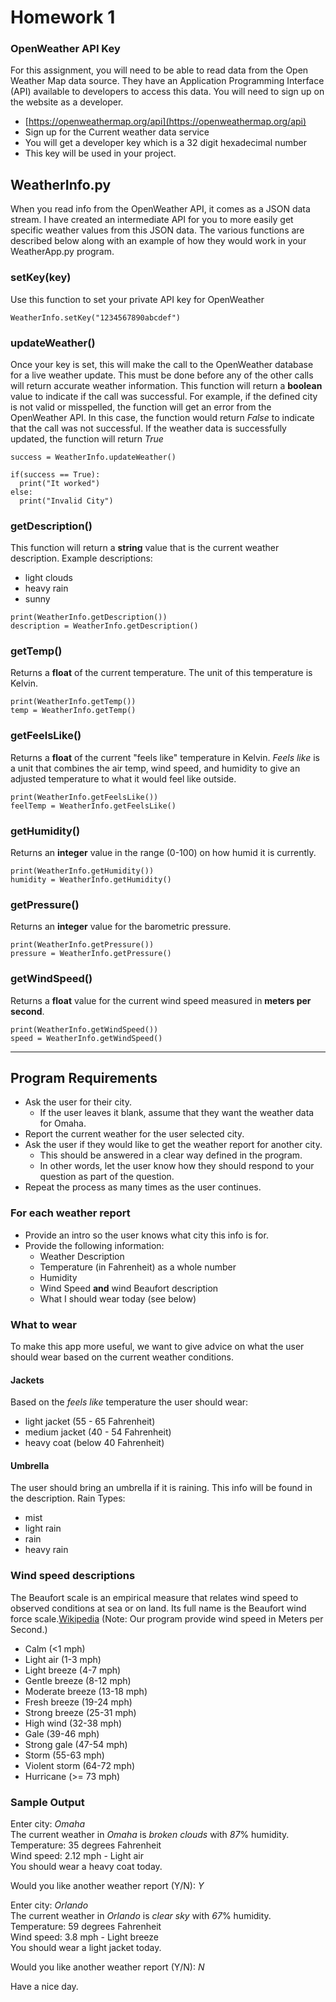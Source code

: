 # Homework 1

### OpenWeather API Key
For this assignment, you will need to be able to read data from the Open Weather Map data source. They have an Application Programming Interface (API) available to developers to access this data. You will need to sign up on the website as a developer.
- [https://openweathermap.org/api](https://openweathermap.org/api)
- Sign up for the Current weather data service
- You will get a developer key which is a 32 digit hexadecimal number
- This key will be used in your project.

## WeatherInfo.py
When you read info from the OpenWeather API, it comes as a JSON data stream. I have created an intermediate API for you to more easily get specific weather values from this JSON data. The various functions are described below along with an example of how they would work in your WeatherApp.py program.

### setKey(key)
Use this function to set your private API key for OpenWeather
```
WeatherInfo.setKey("1234567890abcdef")
```
### updateWeather()
Once your key is set, this will make the call to the OpenWeather database for a live weather update. This must be done before any of the other calls will return accurate weather information.
This function will return a **boolean** value to indicate if the call was successful. For example, if the defined city is not valid or misspelled, the function will get an error from the OpenWeather API. In this case, the function would return *False* to indicate that the call was not successful.
If the weather data is successfully updated, the function will return *True*
```
success = WeatherInfo.updateWeather()

if(success == True):
  print("It worked")
else:
  print("Invalid City")
```
### getDescription()
This function will return a **string** value that is the current weather description.
Example descriptions:
- light clouds
- heavy rain
- sunny

```
print(WeatherInfo.getDescription())
description = WeatherInfo.getDescription()
```

### getTemp()
Returns a **float** of the current temperature. The unit of this temperature is Kelvin.
```
print(WeatherInfo.getTemp())
temp = WeatherInfo.getTemp()
```

### getFeelsLike()
Returns a **float** of the current "feels like" temperature in Kelvin. *Feels like* is a unit that combines the air temp, wind speed, and humidity to give an adjusted temperature to what it would feel like outside.
```
print(WeatherInfo.getFeelsLike())
feelTemp = WeatherInfo.getFeelsLike()
```

### getHumidity()
Returns an **integer** value in the range (0-100) on how humid it is currently.
```
print(WeatherInfo.getHumidity())
humidity = WeatherInfo.getHumidity()
```

### getPressure()
Returns an **integer** value for the barometric pressure.
```
print(WeatherInfo.getPressure())
pressure = WeatherInfo.getPressure()
```

### getWindSpeed()
Returns a **float** value for the current wind speed measured in **meters per second**.
```
print(WeatherInfo.getWindSpeed())
speed = WeatherInfo.getWindSpeed()
```
---
## Program Requirements
- Ask the user for their city.
  - If the user leaves it blank, assume that they want the weather data for Omaha.
- Report the current weather for the user selected city.
- Ask the user if they would like to get the weather report for another city.
  - This should be answered in a clear way defined in the program.
  - In other words, let the user know how they should respond to your question as part of the question.
- Repeat the process as many times as the user continues.

### For each weather report
- Provide an intro so the user knows what city this info is for.
- Provide the following information:
  - Weather Description
  - Temperature (in Fahrenheit) as a whole number
  - Humidity
  - Wind Speed **and** wind Beaufort description
  - What I should wear today (see below)

### What to wear
To make this app more useful, we want to give advice on what the user should wear based on the current weather conditions.

#### Jackets
Based on the *feels like* temperature the user should wear:
- light jacket (55 - 65 Fahrenheit)
- medium jacket (40 - 54 Fahrenheit)  
- heavy coat (below 40 Fahrenheit)

#### Umbrella
The user should bring an umbrella if it is raining.
This info will be found in the description.
Rain Types:
- mist
- light rain
- rain
- heavy rain

### Wind speed descriptions
The Beaufort scale is an empirical measure that relates wind speed to observed conditions at sea or on land. Its full name is the Beaufort wind force scale.[Wikipedia](https://en.wikipedia.org/wiki/Beaufort_scale)
(Note: Our program provide wind speed in Meters per Second.)
- Calm (<1 mph)
- Light air (1-3 mph)
- Light breeze (4-7 mph)
- Gentle breeze (8-12 mph)
- Moderate breeze (13-18 mph)
- Fresh breeze (19-24 mph)
- Strong breeze (25-31 mph)
- High wind (32-38 mph)
- Gale (39-46 mph)
- Strong gale (47-54 mph)
- Storm (55-63 mph)
- Violent storm (64-72 mph)
- Hurricane (>= 73 mph)

### Sample Output
Enter city: *Omaha*  
The current weather in *Omaha* is *broken clouds* with *87*% humidity.  
Temperature: 35 degrees Fahrenheit  
Wind speed: 2.12 mph - Light air  
You should wear a heavy coat today.

Would you like another weather report (Y/N): *Y*  

Enter city: *Orlando*  
The current weather in *Orlando* is *clear sky* with *67*% humidity.  
Temperature: 59 degrees Fahrenheit  
Wind speed: 3.8 mph - Light breeze  
You should wear a light jacket today.

Would you like another weather report (Y/N): *N*  

Have a nice day.
